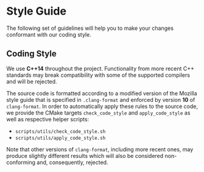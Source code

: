 # Style Guide

The following set of guidelines will help you to make your changes conformant with our coding style.


## Coding Style

We use **C++14** throughout the project. Functionality from more recent C++ standards may break compatibility with some of the supported compilers and will be rejected.

The source code is formatted according to a modified version of the Mozilla style guide that is specified in `.clang-format` and enforced by version **10** of `clang-format`. In order to automatically apply these rules to the source code, we provide the CMake targets `check_code_style` and `apply_code_style` as well as respective helper scripts:

- `scripts/utils/check_code_style.sh`
- `scripts/utils/apply_code_style.sh`

Note that other versions of `clang-format`, including more recent ones, may produce slightly different results which will also be considered non-conforming and, consequently, rejected.
